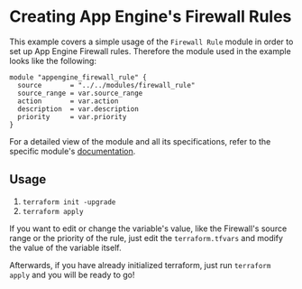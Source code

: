 # Creating App Engine's Firewall Rules

This example covers a simple usage of the `Firewall Rule` module in order to set up App Engine Firewall rules. Therefore the module used in the example looks like the following:

```
module "appengine_firewall_rule" {
  source       = "../../modules/firewall_rule"
  source_range = var.source_range
  action       = var.action
  description  = var.description
  priority     = var.priority
}
```

For a detailed view of the module and all its specifications, refer to the specific module's [documentation](../../modules/firewall_rule).

## Usage

1. `terraform init -upgrade`
2. `terraform apply`

If you want to edit or change the variable's value, like the Firewall's source range or the priority of the rule, just edit the `terraform.tfvars` and modify the value of the variable itself.

Afterwards, if you have already initialized terraform, just run `terraform apply` and you will be ready to go!
